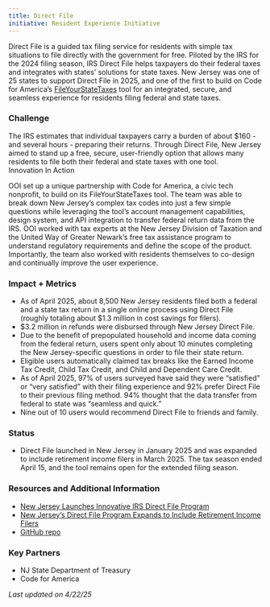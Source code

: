 ```yaml
---
title: Direct File
initiative: Resident Experience Initiative
---
```


Direct File is a guided tax filing service for residents with simple tax situations to file directly with the government for free. Piloted by the IRS for the 2024 filing season, IRS Direct File helps taxpayers do their federal taxes and integrates with states’ solutions for state taxes. New Jersey was one of 25 states to support Direct File in 2025, and one of the first to build on Code for America’s [FileYourStateTaxes](https://codeforamerica.org/programs/tax-benefits/state-tax-filing-tool/) tool for an integrated, secure, and seamless experience for residents filing federal and state taxes.  

### Challenge  

The IRS estimates that individual taxpayers carry a burden of about $160 \- and several hours \- preparing their returns. Through Direct File, New Jersey aimed to stand up a free, secure, user-friendly option that allows many residents to file both their federal and state taxes with one tool.  
Innovation In Action

OOI set up a unique partnership with Code for America, a civic tech nonprofit, to build on its FileYourStateTaxes tool. The team was able to break down New Jersey’s complex tax codes into just a few simple questions while leveraging the tool’s account management capabilities, design system, and API integration to transfer federal return data from the IRS. OOI worked with tax experts at the New Jersey Division of Taxation and the United Way of Greater Newark’s free tax assistance program to understand regulatory requirements and define the scope of the product. Importantly, the team also worked with residents themselves to co-design and continually improve the user experience.

### Impact \+ Metrics

* As of April 2025, about 8,500 New Jersey residents filed both a federal and a state tax return in a single online process using Direct File (roughly totaling about $1.3 million in cost savings for filers).   
* $3.2 million in refunds were disbursed through New Jersey Direct File.  
* Due to the benefit of prepopulated household and income data coming from the federal return, users spent only about 10 minutes completing the New Jersey-specific questions in order to file their state return.  
* Eligible users automatically claimed tax breaks like the Earned Income Tax Credit, Child Tax Credit, and Child and Dependent Care Credit.  
* As of April 2025, 97% of users surveyed have said they were “satisfied” or “very satisfied” with their filing experience and 92% prefer Direct File to their previous filing method. 94% thought that the data transfer from federal to state was “seamless and quick.”   
* Nine out of 10 users would recommend Direct File to friends and family.

### Status

* Direct File launched in New Jersey in January 2025 and was expanded to include retirement income filers in March 2025\. The tax season ended April 15, and the tool remains open for the extended filing season.

### Resources and Additional Information

* [New Jersey Launches Innovative IRS Direct File Program](https://www.nj.gov/governor/news/news/562025/approved/20250128a.shtml)  
* [New Jersey’s Direct File Program Expands to Include Retirement Income Filers](https://www.nj.gov/governor/news/news/562025/approved/20250311a.shtml)  
* [GitHub repo](https://github.com/codeforamerica/vita-min)

### Key Partners

* NJ State Department of Treasury  
* Code for America

*Last updated on 4/22/25*
